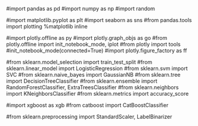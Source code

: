 #import pandas as pd
#import numpy as np 
#import random

#import matplotlib.pyplot as plt 
#import seaborn as sns
#from pandas.tools import plotting
%matplotlib inline

#import plotly.offline as py
#import plotly.graph_objs as go
#from plotly.offline import init_notebook_mode, iplot
#from plotly import tools
#init_notebook_mode(connected=True)
#import plotly.figure_factory as ff

#from sklearn.model_selection import train_test_split
#from sklearn.linear_model import LogisticRegression
#from sklearn.svm import SVC
#from sklearn.naive_bayes import GaussianNB
#from sklearn.tree import DecisionTreeClassifier
#from sklearn.ensemble import RandomForestClassifier, ExtraTreesClassifier
#from sklearn.neighbors import KNeighborsClassifier
#from sklearn.metrics import accuracy_score

#import xgboost as xgb
#from catboost import CatBoostClassifier

#from sklearn.preprocessing import StandardScaler, LabelBinarizer
